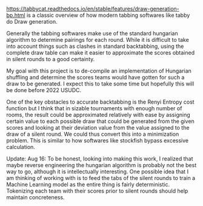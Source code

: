 https://tabbycat.readthedocs.io/en/stable/features/draw-generation-bp.html is a classic overview of how modern tabbing softwares like tabby do Draw generation.

Generally the tabbing softwares make use of the standard hungarian algorithm to determine pairings for each round. While it is difficult to take into account things such as clashes in standard backtabbing, using the complete draw table can make it easier to approximate the scores obtained in silent rounds to a good certainty.

My goal with this project is to de-compile an implementation of Hungarian shuffling and determine the scores teams would have gotten for such a draw to be generated. I expect this to take some time but hopefully this will be done before 2022 USUDC.

One of the key obstacles to accurate backtabbing is the Renyi Entropy cost function but I think that in sizable tournaments with enough number of rooms, the result could be approximated relatively with ease by assigning certain value to each possible draw that could be generated from the given scores and looking at their deviation value from the value assigned to the draw of a silent round. We could thus convert this into a minimization problem. This is similar to how softwares like stockfish bypass excessive calculation. 


Update: Aug 16:
To be honest, looking into making this work, I realized that maybe reverse engineering the hungarian algorithm is probably not the best way to go, although it is intellectually interesting. One possible idea that I am thinking of working with is to feed the tabs of the silent rounds to train a Machine Learning model as the entire thing is fairly deterministic. Tokenizing each team with their scores prior to silent rounds should help maintain concreteness.
